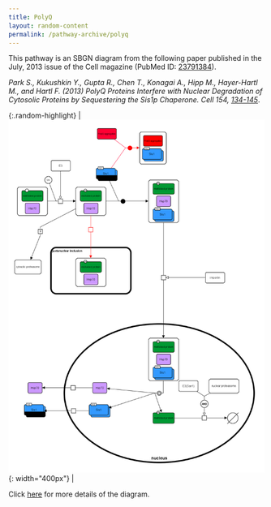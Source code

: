 ```yaml
---
title: PolyQ
layout: random-content
permalink: /pathway-archive/polyq
---
```


This pathway is an SBGN diagram from the following paper published in the July, 2013 issue of the Cell magazine (PubMed ID: [23791384](http://www.ncbi.nlm.nih.gov/pubmed/23791384)).

*Park S., Kukushkin Y., Gupta R., Chen T., Konagai A., Hipp M., Hayer-Hartl M., and Hartl F. (2013) PolyQ Proteins Interfere with Nuclear Degradation of Cytosolic Proteins by Sequestering the Sis1p Chaperone. Cell 154, [134-145](http://www.sciencedirect.com/science/article/pii/S0092867413007046)*.

{:.random-highlight}
| ![SBGN-PD](https://raw.githubusercontent.com/sbgn/pathway-archive/master/polyq/POM-July2013.png){: width="400px"} |

Click [here](https://github.com/sbgn/pathway-archive/tree/master/polyq) for more details of the diagram.
